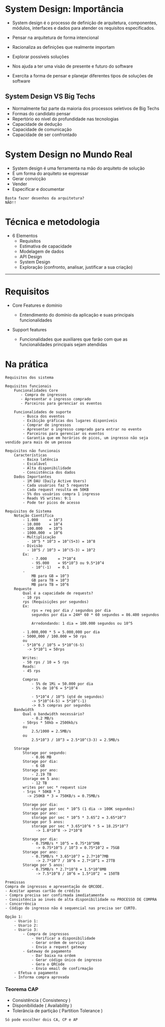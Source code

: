 # System Design: Importância

- System design é o processo de definição de arquitetura, componentes, módulos, interfaces e dados para atender os requisitos especificados.

- Pensar na arquitetura de forma intencional
- Racionaliza as definições que realmente importam
- Explorar possíveis soluções
- Nos ajuda a ter uma visão de presente e futuro do software
- Exercita a forma de pensar e planejar diferentes tipos de soluções de software

## System Design VS Big Techs

- Normalmente faz parte da maioria dos processos seletivos de Big Techs
- Formas do candidato pensar
- Repertório eo nível do profundidade nas tecnologias
- Capacidade de dedução
- Capacidade de comunicação
- Capacidade de ser confrontado

# System Design no Mundo Real

- System design é uma ferramenta na mão do arquiteto de solução
- É um forma do arquiteto se expressar
- Gerar convicção
- Vender
- Especificar e documentar

```
Basta fazer desenhos da arquitetura?
NÃO!!
```

# Técnica e metodologia
- 6 Elementos
  - Requisitos 
  - Estimativa de capacidade
  - Modelagem de dados
  - API Design
  - System Design
  - Exploração (confronto, analisar, justificar a sua criação)


___________________________________________________________________________________

# Requisitos

- Core Features e domínio
   - Entendimento do domínio da aplicação e suas principais funcionalidades

- Support features
   - Funcionalidades que auxiliares que farão com que as funcionalidades principais sejam atendidas

# Na prática

````
Requisitos dos sistema

Requisitos funcionais
    Funcionalidades Core
       - Compra de ingressos
       - Apresentar o ingresso comprado
       - Parceiros para gerenciar os eventos

    Funcionalidades de suporte
        - Busca dos eventos 
        - Exibição gráficas dos lugares disponíveis 
        - Comprar de ingressos
        - Apresentar o ingresso comprado para entrar no evento
        - Parceiros para gerenciar os eventos
        - Garantia que em horários de picos, um ingresso não seja vendido para mais de um pessoa

Requisitos não funcionais
    Características
        - Baixa latência
        - Escalável
        - Alta disponibilidade
        - Consistência dos dados
    Dados Importantes
        - 1M DAU (Daily Active Users)
        - Cada usuários faz 5 requeste
        - Cada request resulta em 50KB
        - 5% dos usuários compra 1 ingresso
        - Reads VS writes: 9:1
        - Pode ter picos de acesso

Requisitos de Sistema
    Notação Científica
        - 1.000     = 10^3
        - 10.000    = 10^4
        - 100.000   = 10^5
        - 1000.000  = 10^6
        - Multiplicação
          - 10^5 * 10^3 = 10^(5+3) = 10^8
        - Divisão
          - 10^5 / 10^3 = 10^(5-3) = 10^2 
        Ex:
            - 7.000     = 7*10^4
            - 95.000    = 95*10^3 ou 9.5*10^4
            - 10^(-1)   = 0.1
        -
            MB para GB = 10^3
            GB para TB = 10^3
            MB para TB = 10^6
    Requeste
        Qual é a capacidade de requests?
        - 10 rps
        rps (Requisições por segundos)
        Ex: 
            rps = req por dia / segundos por dia
            segundos por dia = 24H* 60 * 60 segundos = 86.400 segundos

            Arredondando: 1 dia = 100.000 segundos ou 10^5 

        - 1.000,000 * 5 = 5.000,000 por dia
        - 5000,000 / 100.000 = 50 rps
        ou 
        - 5*10^6 / 10^5 = 5*10^(6-5)
          -> 5*10^1 = 50rps
        
        Writes:
        - 50 rps / 10 = 5 rps
        Reads:
        - 45 rps

        Compras
            - 5% de 1Mi = 50.000 por dia
            - 5% de 10^6 = 5*10^4

            - 5*10^4 / 10^5 (qtd de segundos)
            -> 5*10^(4-5) = 5*10^(-1) 
            -> 0.5 compras por segundos
    Bandwidth
        Qual o bandwidth necessário?
            - 0.2 MB/s
        - 50rps * 50kb = 2500kb/s
        ou
            2.5/1000 = 2.5MB/s
        ou
            2.5*10^3 / 10^3 = 2.5*10^(3-3) = 2.5MB/s 

    Storage
        Storage por segundo:
            - 0.06 MB
        Storage por dia:
            - 6 GB
        Storage por ano:
            - 2.19 TB
        Storage em 5 ano:
            - 12 TB
        writes per sec * request size
        - 5rps * 50KB * 3
          -> 250KB * 3 = 750KB/s = 0.75MB/s

        Storage por dia:
            storage por sec * 10^5 (1 dia -> 100K segundos)
        Storage por ano:
            storage por sec * 10^5 * 3.65^2 = 3.65*10^7
        Storage por 5 anos:
            storage por sec * 3.65*10^6 * 5 = 18.25*10^7
              -> 1.8*10^8 -> 2*10^8

        Storage por dia:
            - 0.75MB/s * 10^5 = 0.75*10^5MB
              -> 0.75*10^5 / 10^3 = 0.75*10^2 = 75GB
        Storage por ano:
            - 0.75MB/s * 3.65*10^7 = 2.7*10^7MB
              -> 2.7*10^7 / 10^6 = 2.7*10^1 = 27TB
        Storage por 5 anos:
            - 0.75MB/s * 2.7*10^8 = 1.5*10^8MB
              -> 7.5*10^8 / 10^6 = 1.5*10^2  = 150TB

Premissas
Compra de ingressos e apresentação de QRCODE.
- Aceitar apenas cartão de crédito
- Compra precisa ser confirmada imediatamente
- Consistência ao invés de alta disponibilidade no PROCESSO DE COMPRA
- Concorrência
- Código do ingresso não é sequencial nas precisa ser CURTO.

Opção 1:
    - Usario 1: 
    - Usario 2:
    - Usario 3:
        - Compra de ingressos 
            - Verificar a disponibilidade
            - Gerar ordem de serviço
            - Envio a request gateway
        - Gateway de pagamento
            - Dar baixa na ordem 
            - Gerar código único de ingresso
            - Gera o QRCode
            - Envio email de confirmação
    - Efetua o pagamento
    - Informa compra aprovada
````
### Teorema CAP
- Consistência ( Consistency )
- Disponibilidade ( Availability )
- Tolerância de partição ( Partition Tolerance )
````
Só pode escolher dois CA, CP e AP
````